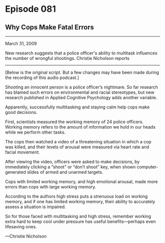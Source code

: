 # Episode 081

## Why Cops Make Fatal Errors

---

March 31, 2009

New research suggests that a police officer's ability to multitask influences the number of wrongful shootings. Christie Nicholson reports

---

[Below is the original script. But a few changes may have been made during the recording of this audio podcast.]

Shooting an innocent person is a police officer’s nightmare. So far research has blamed such errors on environmental and racial stereotypes, but new research published in Applied Cognitive Psychology adds another variable.

Apparently, successfully multitasking and staying calm help cops make good decisions.

First, scientists measured the working memory of 24 police officers. Working memory refers to the amount of information we hold in our heads while we perform other tasks.

The cops then watched a video of a threatening situation in which a cop was killed, and their levels of arousal were measured via heart rate and facial movement.

After viewing the video, officers were asked to make decisions, by immediately clicking a “shoot” or “don’t shoot” key, when shown computer-generated slides of armed and unarmed targets.

Cops with limited working memory, and high emotional arousal, made more errors than cops with large working memory.

According to the authors high stress puts a strenuous load on working memory, and if one has limited working memory, their ability to accurately assess a situation is impaired.

So for those faced with multitasking and high stress, remember working extra hard to keep cool under pressure has useful benefits—perhaps even lifesaving ones.

—Christie Nicholson

